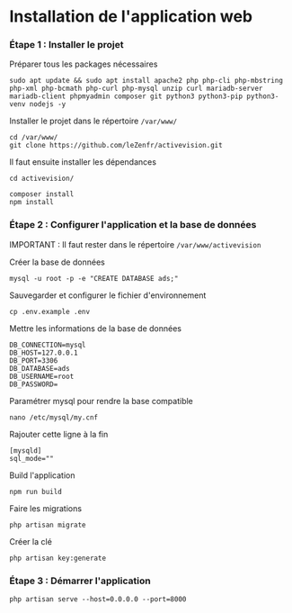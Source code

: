 # Installation de l'application web

### Étape 1 : Installer le projet

Préparer tous les packages nécessaires
```
sudo apt update && sudo apt install apache2 php php-cli php-mbstring php-xml php-bcmath php-curl php-mysql unzip curl mariadb-server mariadb-client phpmyadmin composer git python3 python3-pip python3-venv nodejs -y
```
Installer le projet dans le répertoire `/var/www/`
```
cd /var/www/
git clone https://github.com/leZenfr/activevision.git
```
Il faut ensuite installer les dépendances 
```
cd activevision/

composer install
npm install
```
### Étape 2 : Configurer l'application et la base de données

IMPORTANT : Il faut rester dans le répertoire `/var/www/activevision`

Créer la base de données
```
mysql -u root -p -e "CREATE DATABASE ads;"
```

Sauvegarder et configurer le fichier d'environnement
```
cp .env.example .env
```
Mettre les informations de la base de données
```
DB_CONNECTION=mysql
DB_HOST=127.0.0.1
DB_PORT=3306
DB_DATABASE=ads
DB_USERNAME=root
DB_PASSWORD=
```

Paramétrer mysql pour rendre la base compatible
```
nano /etc/mysql/my.cnf
```

Rajouter cette ligne à la fin
```
[mysqld]
sql_mode=""
```

Build l'application
```
npm run build
```

Faire les migrations
```
php artisan migrate
```

Créer la clé 
```
php artisan key:generate
```

### Étape 3 : Démarrer l'application 
```
php artisan serve --host=0.0.0.0 --port=8000
```
